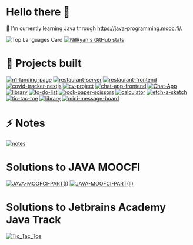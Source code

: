 # Hello there 👋

<!--
**NilRyan/NilRyan** is a ✨ _special_ ✨ repository because its `README.md` (this file) appears on your GitHub profile.

Here are some ideas to get you started:

- 🔭 I’m currently working on ...
- 🌱 I’m currently learning ...
- 👯 I’m looking to collaborate on ...
- 🤔 I’m looking for help with ...
- 💬 Ask me about ...
- 📫 How to reach me: ...
- 😄 Pronouns: ...
- ⚡ Fun fact: ...
-->
🌱 I’m currently learning Java through https://java-programming.mooc.fi/.



![Top Languages Card](https://github-readme-stats.vercel.app/api/top-langs/?username=NilRyan)
[![NilRyan's GitHub stats](https://github-readme-stats.vercel.app/api?username=NilRyan)](https://github.com/NilRyan/github-readme-stats)

# 🔭 Projects built
[![n1-landing-page](https://github-readme-stats.vercel.app/api/pin/?username=NilRyan&repo=n1-landing-page)](https://github.com/NilRyan/n1-landing-page)
[![restaurant-server](https://github-readme-stats.vercel.app/api/pin/?username=NilRyan&repo=restaurant-server)](https://github.com/NilRyan/restaurant-server)
[![restaurant-frontend](https://github-readme-stats.vercel.app/api/pin/?username=NilRyan&repo=restaurant-frontend)](https://github.com/NilRyan/restaurant-frontend)
[![covid-tracker-nextjs](https://github-readme-stats.vercel.app/api/pin/?username=NilRyan&repo=covid-tracker-nextjs)](https://github.com/NilRyan/covid-tracker-nextjs)
[![cv-project](https://github-readme-stats.vercel.app/api/pin/?username=NilRyan&repo=cv-project)](https://github.com/NilRyan/cv-project)
[![chat-app-frontend](https://github-readme-stats.vercel.app/api/pin/?username=NilRyan&repo=chat-app-frontend)](https://github.com/NilRyan/chat-app-frontend)
[![Chat-App](https://github-readme-stats.vercel.app/api/pin/?username=NilRyan&repo=Chat-App)](https://github.com/NilRyan/Chat-App)
[![library](https://github-readme-stats.vercel.app/api/pin/?username=NilRyan&repo=library)](https://github.com/NilRyan/library)
[![to-do-list](https://github-readme-stats.vercel.app/api/pin/?username=NilRyan&repo=to-do-list)](https://github.com/NilRyan/to-do-list)
[![rock-paper-scissors](https://github-readme-stats.vercel.app/api/pin/?username=NilRyan&repo=rock-paper-scissors)](https://github.com/NilRyan/rock-paper-scissors)
[![calculator](https://github-readme-stats.vercel.app/api/pin/?username=NilRyan&repo=calculator)](https://github.com/NilRyan/calculator)
[![etch-a-sketch](https://github-readme-stats.vercel.app/api/pin/?username=NilRyan&repo=etch-a-sketch)](https://github.com/NilRyan/etch-a-sketch)
[![tic-tac-toe](https://github-readme-stats.vercel.app/api/pin/?username=NilRyan&repo=tic-tac-toe)](https://github.com/NilRyan/tic-tac-toe)
[![library](https://github-readme-stats.vercel.app/api/pin/?username=NilRyan&repo=library)](https://github.com/NilRyan/library)
[![mini-message-board](https://github-readme-stats.vercel.app/api/pin/?username=NilRyan&repo=mini-message-board)](https://github.com/NilRyan/mini-message-board)


# ⚡ Notes
[![notes](https://github-readme-stats.vercel.app/api/pin/?username=NilRyan&repo=notes)](https://github.com/NilRyan/notes)

# Solutions to JAVA MOOCFI
[![JAVA-MOOFCI-PART(I)](https://github-readme-stats.vercel.app/api/pin/?username=NilRyan&repo=Java-Programming-I)](https://github.com/NilRyan/Java-Programming-I)
[![JAVA-MOOFCI-PART(II)](https://github-readme-stats.vercel.app/api/pin/?username=NilRyan&repo=Java-Programming-II)](https://github.com/NilRyan/Java-Programming-II)

# Solutions to Jetbrains Academy Java Track
[![Tic_Tac_Toe](https://github-readme-stats.vercel.app/api/pin/?username=NilRyan&repo=Simple_Tic_Tac_Toe)](https://github.com/NilRyan/Simple_Tic_Tac_Toe)


